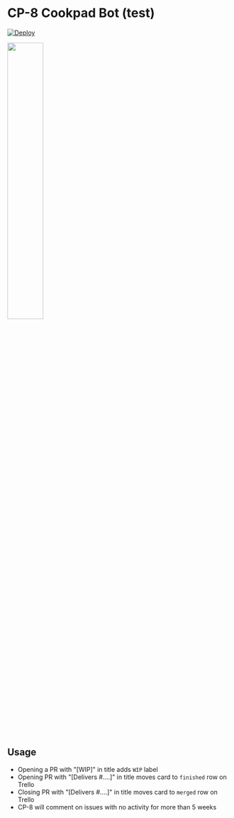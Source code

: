 # CP-8 Cookpad Bot (test)

[![Deploy](https://www.herokucdn.com/deploy/button.svg)](https://heroku.com/deploy)

<img src="https://cloud.githubusercontent.com/assets/104138/13375017/617ffdd0-dd95-11e5-9b59-87605963b351.png" width="40%"/>

## Usage

- Opening a PR with "[WIP]" in title adds `WIP` label
- Opening PR with "[Delivers #....]" in title moves card to `finished` row on Trello
- Closing PR with "[Delivers #....]" in title moves card to `merged` row on Trello
- CP-8 will comment on issues with no activity for more than 5 weeks

